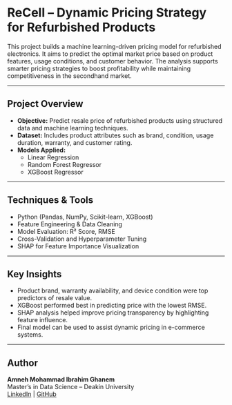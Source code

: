 # ReCell – Dynamic Pricing Strategy for Refurbished Products

This project builds a machine learning-driven pricing model for refurbished electronics. It aims to predict the optimal market price based on product features, usage conditions, and customer behavior. The analysis supports smarter pricing strategies to boost profitability while maintaining competitiveness in the secondhand market.

---

## Project Overview

- **Objective:** Predict resale price of refurbished products using structured data and machine learning techniques.
- **Dataset:** Includes product attributes such as brand, condition, usage duration, warranty, and customer rating.
- **Models Applied:**
  - Linear Regression
  - Random Forest Regressor
  - XGBoost Regressor

---

## Techniques & Tools

- Python (Pandas, NumPy, Scikit-learn, XGBoost)
- Feature Engineering & Data Cleaning
- Model Evaluation: R² Score, RMSE
- Cross-Validation and Hyperparameter Tuning
- SHAP for Feature Importance Visualization

---

## Key Insights

- Product brand, warranty availability, and device condition were top predictors of resale value.
- XGBoost performed best in predicting price with the lowest RMSE.
- SHAP analysis helped improve pricing transparency by highlighting feature influence.
- Final model can be used to assist dynamic pricing in e-commerce systems.


---

##  Author

**Amneh Mohammad Ibrahim Ghanem**  
Master’s in Data Science – Deakin University  
[LinkedIn](https://www.linkedin.com/in/amneh-m) | [GitHub](https://github.com/amneh992)
